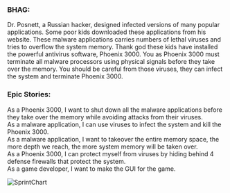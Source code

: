 ### BHAG:
Dr. Posnett, a Russian hacker, designed infected versions of many popular applications. Some poor kids downloaded these applications from his website. These malware applications carries numbers of lethal viruses and tries to overflow the system memory. Thank god these kids have installed the powerful antivirus software, Phoenix 3000. You as Phoenix 3000 must terminate all malware processors using physical signals before they take over the memory. You should be careful from those viruses, they can infect the system and terminate Phoenix 3000.

### Epic Stories:

As a Phoenix 3000, I want to shut down all the malware applications before they take over the memory while avoiding attacks from their viruses.<br />
As a malware application, I can use viruses to infect the system and kill the Phoenix 3000. <br />
As a malware application, I want to takeover the entire memory space, the more depth we reach, the more system memory will be taken over. <br />
As a Phoenix 3000, I can protect myself from viruses by hiding behind 4 defense firewalls that protect the system. <br />
As a game developer, I want to make the GUI for the game. <br />

![SprintChart](Spring.Chart.png)
